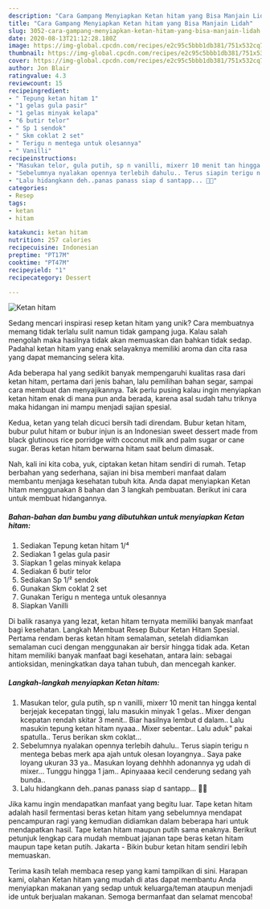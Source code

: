 ```yaml
---
description: "Cara Gampang Menyiapkan Ketan hitam yang Bisa Manjain Lidah"
title: "Cara Gampang Menyiapkan Ketan hitam yang Bisa Manjain Lidah"
slug: 3052-cara-gampang-menyiapkan-ketan-hitam-yang-bisa-manjain-lidah
date: 2020-08-13T21:12:28.180Z
image: https://img-global.cpcdn.com/recipes/e2c95c5bbb1db381/751x532cq70/ketan-hitam-foto-resep-utama.jpg
thumbnail: https://img-global.cpcdn.com/recipes/e2c95c5bbb1db381/751x532cq70/ketan-hitam-foto-resep-utama.jpg
cover: https://img-global.cpcdn.com/recipes/e2c95c5bbb1db381/751x532cq70/ketan-hitam-foto-resep-utama.jpg
author: Jon Blair
ratingvalue: 4.3
reviewcount: 15
recipeingredient:
- " Tepung ketan hitam 1"
- "1 gelas gula pasir"
- "1 gelas minyak kelapa"
- "6 butir telor"
- " Sp 1 sendok"
- " Skm coklat 2 set"
- " Terigu n mentega untuk olesannya"
- " Vanilli"
recipeinstructions:
- "Masukan telor, gula putih, sp n vanilli, mixerr 10 menit tan hingga kental berjejak kecepatan tinggi, lalu masukin minyak 1 gelas.. Mixer dengan kcepatan rendah skitar 3 menit.. Biar hasilnya lembut d dalam.. Lalu masukin tepung ketan hitam nyaaa.. Mixer sebentar.. Lalu aduk&#34; pakai spatulla.. Terus berikan skm coklat..."
- "Sebelumnya nyalakan opennya terlebih dahulu.. Terus siapin terigu n mentega bebas merk apa ajah untuk olesan loyangnya.. Saya pake loyang ukuran 33 ya.. Masukan loyang dehhhh adonannya yg udah di mixer... Tunggu hingga 1 jam.. Apinyaaaa kecil cenderung sedang yah bunda.."
- "Lalu hidangkann deh..panas panass siap d santapp... 🤤😘"
categories:
- Resep
tags:
- ketan
- hitam

katakunci: ketan hitam 
nutrition: 257 calories
recipecuisine: Indonesian
preptime: "PT17M"
cooktime: "PT47M"
recipeyield: "1"
recipecategory: Dessert

---
```



![Ketan hitam](https://img-global.cpcdn.com/recipes/e2c95c5bbb1db381/751x532cq70/ketan-hitam-foto-resep-utama.jpg)

Sedang mencari inspirasi resep ketan hitam yang unik? Cara membuatnya memang tidak terlalu sulit namun tidak gampang juga. Kalau salah mengolah maka hasilnya tidak akan memuaskan dan bahkan tidak sedap. Padahal ketan hitam yang enak selayaknya memiliki aroma dan cita rasa yang dapat memancing selera kita.

Ada beberapa hal yang sedikit banyak mempengaruhi kualitas rasa dari ketan hitam, pertama dari jenis bahan, lalu pemilihan bahan segar, sampai cara membuat dan menyajikannya. Tak perlu pusing kalau ingin menyiapkan ketan hitam enak di mana pun anda berada, karena asal sudah tahu triknya maka hidangan ini mampu menjadi sajian spesial.

Kedua, ketan yang telah dicuci bersih tadi direndam. Bubur ketan hitam, bubur pulut hitam or bubur injun is an Indonesian sweet dessert made from black glutinous rice porridge with coconut milk and palm sugar or cane sugar. Beras ketan hitam berwarna hitam saat belum dimasak.


Nah, kali ini kita coba, yuk, ciptakan ketan hitam sendiri di rumah. Tetap berbahan yang sederhana, sajian ini bisa memberi manfaat dalam membantu menjaga kesehatan tubuh kita. Anda dapat menyiapkan Ketan hitam menggunakan 8 bahan dan 3 langkah pembuatan. Berikut ini cara untuk membuat hidangannya.

<!--inarticleads1-->

##### Bahan-bahan dan bumbu yang dibutuhkan untuk menyiapkan Ketan hitam:

1. Sediakan  Tepung ketan hitam 1/⁴
1. Sediakan 1 gelas gula pasir
1. Siapkan 1 gelas minyak kelapa
1. Sediakan 6 butir telor
1. Sediakan  Sp 1/² sendok
1. Gunakan  Skm coklat 2 set
1. Gunakan  Terigu n mentega untuk olesannya
1. Siapkan  Vanilli


Di balik rasanya yang lezat, ketan hitam ternyata memiliki banyak manfaat bagi kesehatan. Langkah Membuat Resep Bubur Ketan Hitam Spesial. Pertama rendam beras ketan hitam semalaman, setelah didiamkan semalaman cuci dengan menggunakan air bersir hingga tidak ada. Ketan hitam memiliki banyak manfaat bagi kesehatan, antara lain: sebagai antioksidan, meningkatkan daya tahan tubuh, dan mencegah kanker. 

<!--inarticleads2-->

##### Langkah-langkah menyiapkan Ketan hitam:

1. Masukan telor, gula putih, sp n vanilli, mixerr 10 menit tan hingga kental berjejak kecepatan tinggi, lalu masukin minyak 1 gelas.. Mixer dengan kcepatan rendah skitar 3 menit.. Biar hasilnya lembut d dalam.. Lalu masukin tepung ketan hitam nyaaa.. Mixer sebentar.. Lalu aduk&#34; pakai spatulla.. Terus berikan skm coklat...
1. Sebelumnya nyalakan opennya terlebih dahulu.. Terus siapin terigu n mentega bebas merk apa ajah untuk olesan loyangnya.. Saya pake loyang ukuran 33 ya.. Masukan loyang dehhhh adonannya yg udah di mixer... Tunggu hingga 1 jam.. Apinyaaaa kecil cenderung sedang yah bunda..
1. Lalu hidangkann deh..panas panass siap d santapp... 🤤😘


Jika kamu ingin mendapatkan manfaat yang begitu luar. Tape ketan hitam adalah hasil fermentasi beras ketan hitam yang sebelumnya mendapat pencampuran ragi yang kemudian didiamkan dalam beberapa hari untuk mendapatkan hasil. Tape ketan hitam maupun putih sama enaknya. Berikut petunjuk lengkap cara mudah membuat jajanan tape beras ketan hitam maupun tape ketan putih. Jakarta - Bikin bubur ketan hitam sendiri lebih memuaskan. 

Terima kasih telah membaca resep yang kami tampilkan di sini. Harapan kami, olahan Ketan hitam yang mudah di atas dapat membantu Anda menyiapkan makanan yang sedap untuk keluarga/teman ataupun menjadi ide untuk berjualan makanan. Semoga bermanfaat dan selamat mencoba!
